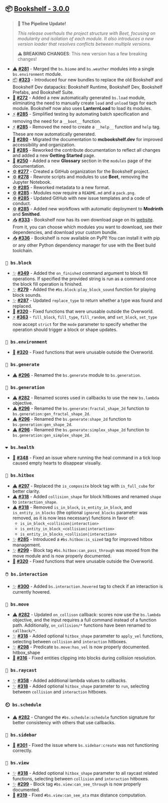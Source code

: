 ## 📦 [Bookshelf - 3.0.0](https://github.com/mcbookshelf/bookshelf/releases/tag/v3.0.0)

> **🚂 The Pipeline Update!**
>
> *This release overhauls the project structure with Beet, focusing on modularity and isolation of each module. It also introduces a new version loader that resolves conflicts between multiple versions.*
>
> **⚠️ BREAKING CHANGES**: This new version has a few breaking changes!

- <abbr title="Breaking Changes">⚠️</abbr> **[#281](https://github.com/mcbookshelf/bookshelf/issues/281)** - Merged the `bs.biome` and `bs.weather` modules into a single `bs.environment` module.
- <abbr title="New Bundles">📦</abbr> **[#323](https://github.com/mcbookshelf/bookshelf/pull/323)** - Introduced four new bundles to replace the old Bookshelf and Bookshelf Dev datapacks: Bookshelf Runtime, Bookshelf Dev, Bookshelf Prefabs, and Bookshelf Suite.
- <abbr title="New Modules">🎉</abbr> **[#272](https://github.com/mcbookshelf/bookshelf/issues/272)** - Added a new automatically generated `bs.load` module, eliminating the need to manually create `load` and `unload` tags for each module. Bookshelf now also uses **LanternLoad** to load its modules.
- <abbr title="Enhancements">⚡</abbr> **[#285](https://github.com/mcbookshelf/bookshelf/pull/285)** - Simplified testing by automating batch specification and removing the need for a `__boot__` function.
- <abbr title="Enhancements">⚡</abbr> **[#285](https://github.com/mcbookshelf/bookshelf/pull/285)** - Removed the need to create a `__help__` function and `help` tag. These are now automatically generated.
- <abbr title="Documentation">📝</abbr> **[#280](https://github.com/mcbookshelf/bookshelf/issues/280)** - Migrated the documentation to **mcbookshelf.dev** for improved accessibility and organization.
- <abbr title="Documentation">📝</abbr> **[#285](https://github.com/mcbookshelf/bookshelf/pull/285)** - Reworked the contribute documentation to reflect all changes and added a new **Getting Started** page.
- <abbr title="Documentation">📝</abbr> **[#250](https://github.com/mcbookshelf/bookshelf/pull/250)** - Added a new **Glossary** section in the `modules` page of the documentation.
- <abbr title="GitHub & CI/CD">⚙️</abbr> **[#277](https://github.com/mcbookshelf/bookshelf/issues/277)** - Created a GitHub organization for the Bookshelf project.
- <abbr title="GitHub & CI/CD">⚙️</abbr> **[#278](https://github.com/mcbookshelf/bookshelf/issues/278)** - Rewrote scripts and modules to use **Beet**, removing the Jupyter Notebook.
- <abbr title="GitHub & CI/CD">⚙️</abbr> **[#285](https://github.com/mcbookshelf/bookshelf/pull/285)** - Reworked metadata to a new format.
- <abbr title="GitHub & CI/CD">⚙️</abbr> **[#285](https://github.com/mcbookshelf/bookshelf/pull/285)** - Modules now require a `README.md` and a `pack.png`.
- <abbr title="GitHub & CI/CD">⚙️</abbr> **[#285](https://github.com/mcbookshelf/bookshelf/pull/285)** - Updated GitHub with new issue templates and a code of conduct.
- <abbr title="GitHub & CI/CD">⚙️</abbr> **[#285](https://github.com/mcbookshelf/bookshelf/pull/285)** - Added new workflows with automatic deployment to **Modrinth** and **Smithed**.
- <abbr title="Download">📥</abbr> **[#333](https://github.com/mcbookshelf/bookshelf/issues/333)** - Bookshelf now has its own download page on its [website](https://mcbookshelf.dev). From it, you can choose which modules you want to download, see their dependencies, and download your custom bundle.
- <abbr title="Download">📥</abbr> **[#336](https://github.com/mcbookshelf/bookshelf/issues/336)** - Bookshelf is now available on PyPI! You can install it with pip or any other Python dependency manager for use with the Beet build toolchain.


### `🧱 bs.block`

- <abbr title="New Features">✨</abbr> **[#349](https://github.com/mcbookshelf/bookshelf/issues/349)** - Added the `on_finished` command argument to block fill operations. If specified the provided string is run as a command once the block fill operation is finished.
- <abbr title="New Features">✨</abbr> **[#279](https://github.com/mcbookshelf/Bookshelf/issues/279)** - Added the `#bs.block:play_block_sound` function for playing block sounds.
- <abbr title="New Features">✨</abbr> **[#287](https://github.com/mcbookshelf/Bookshelf/issues/287)** - Updated `replace_type` to return whether a type was found and replaced.
- <abbr title="Bug Fix">🐛</abbr> **[#320](https://github.com/mcbookshelf/Bookshelf/issues/320)** - Fixed functions that were unusable outside the Overworld.
- <abbr title="Enhancements">⚡</abbr> **[#363](https://github.com/mcbookshelf/Bookshelf/issues/363)** - `fill_block`, `fill_type`, `fill_random`, and `set_block`, `set_type` now accept `strict` for the `mode` parameter to specify whether the operation should trigger a block or shape updates.


### `🧱 bs.environment`

- <abbr title="Bug Fix">🐛</abbr> **[#320](https://github.com/mcbookshelf/bookshelf/issues/320)** - Fixed functions that were unusable outside the Overworld.


### `🌱 bs.generate`

- <abbr title="Breaking Changes">⚠️</abbr> **[#296](https://github.com/mcbookshelf/bookshelf/issues/296)** - Renamed the `bs.generate` module to `bs.generation`.


### `🌱 bs.generation`

- <abbr title="Breaking Changes">⚠️</abbr> **[#282](https://github.com/mcbookshelf/bookshelf/issues/282)** - Renamed scores used in callbacks to use the new `bs.lambda` objective.
- <abbr title="Breaking Changes">⚠️</abbr> **[#296](https://github.com/mcbookshelf/bookshelf/issues/296)** - Renamed the `bs.generate:fractal_shape_2d` function to `bs.generation:gen_fractal_shape_2d`.
- <abbr title="Breaking Changes">⚠️</abbr> **[#296](https://github.com/mcbookshelf/bookshelf/issues/296)** - Renamed the `bs.generate:shape_2d` function to `bs.generation:gen_shape_2d`.
- <abbr title="Breaking Changes">⚠️</abbr> **[#296](https://github.com/mcbookshelf/bookshelf/issues/296)** - Renamed the `bs.generate:simplex_shape_2d` function to `bs.generation:gen_simplex_shape_2d`.

### `❤️ bs.health`

- <abbr title="Bug Fix">🐛</abbr> **[#348](https://github.com/mcbookshelf/bookshelf/pull/348)** - Fixed an issue where running the heal command in a tick loop caused empty hearts to disappear visually.


### `🎯 bs.hitbox`

- <abbr title="Breaking Changes">⚠️</abbr> **[#297](https://github.com/mcbookshelf/bookshelf/issues/297)** - Replaced the `is_composite` block tag with `is_full_cube` for better clarity.
- <abbr title="Breaking Changes">⚠️</abbr> **[#318](https://github.com/mcbookshelf/bookshelf/issues/318)** - Added `collision_shape` for block hitboxes and renamed `shape` to `interaction_shape`.
- <abbr title="Breaking Changes">⚠️</abbr> **[#318](https://github.com/mcbookshelf/bookshelf/issues/318)** - Removed `is_in_block`, `is_entity_in_block`, and `is_entity_in_blocks` (the optional `ignored_blocks` parameter was removed, as it is now less necessary) functions in favor of:
  - `is_in_block_<collision|interaction>`
  - `is_entity_in_block_<collision|interaction>`
  - `is_entity_in_blocks_<collision|interaction>`
- <abbr title="New Features">✨</abbr> **[#285](https://github.com/mcbookshelf/bookshelf/pull/285)** - Introduced a `#bs.hitbox:is_sized` tag for improved hitbox management.
- <abbr title="New Features">✨</abbr> **[#299](https://github.com/mcbookshelf/bookshelf/pull/299)** - Block tag `#bs.hitbox:can_pass_through` was moved from the move module and is now properly documented.
- <abbr title="Bug Fix">🐛</abbr> **[#320](https://github.com/mcbookshelf/bookshelf/issues/320)** - Fixed functions that were unusable outside the Overworld.


### `🖱️ bs.interaction`

- <abbr title="New Features">✨</abbr> **[#300](https://github.com/mcbookshelf/bookshelf/issues/300)** - Added `bs.interaction.hovered` tag to check if an interaction is currently hovered.


### `🏃 bs.move`

- <abbr title="Breaking Changes">⚠️</abbr> **[#282](https://github.com/mcbookshelf/Bookshelf/issues/282)** - Updated `on_collison` callback: scores now use the `bs.lambda` objective, and the input requires a full command instead of a function path. Additionally, `on_collision/*` functions have been renamed to `callback/*`.
- <abbr title="New Features">✨</abbr> **[#318](https://github.com/mcbookshelf/Bookshelf/issues/318)** - Added optional `hitbox_shape` parameter to `apply_vel` functions, selecting between `collision` and `interaction` hitboxes.
- <abbr title="New Features">✨</abbr> **[#298](https://github.com/mcbookshelf/Bookshelf/issues/298)** - Predicate `bs.move:has_vel` is now properly documented.
hitbox_shape
- <abbr title="Bug Fix">🐛</abbr> **[#316](https://github.com/mcbookshelf/Bookshelf/issues/316)** - Fixed entities clipping into blocks during collision resolution.


### `🔦 bs.raycast`

- <abbr title="New Features">✨</abbr> **[#358](https://github.com/mcbookshelf/Bookshelf/issues/358)** - Added additional lambda values to callbacks.
- <abbr title="New Features">✨</abbr> **[#318](https://github.com/mcbookshelf/Bookshelf/issues/318)** - Added optional `hitbox_shape` parameter to `run`, selecting between `collision` and `interaction` hitboxes.


### `⏲️ bs.schedule`

- <abbr title="Breaking Changes">⚠️</abbr> **[#282](https://github.com/mcbookshelf/bookshelf/issues/282)** - Changed the `#bs.schedule:schedule` function signature for better consistency with others that use callbacks.


### `📰 bs.sidebar`

- <abbr title="Bug Fix">🐛</abbr> **[#301](https://github.com/mcbookshelf/bookshelf/pull/301)** - Fixed the issue where `bs.sidebar:create` was not functioning correctly.


### `👀 bs.view`

- <abbr title="New Features">✨</abbr> **[#318](https://github.com/mcbookshelf/Bookshelf/issues/318)** - Added optional `hitbox_shape` parameter to all raycast related functions, selecting between `collision` and `interaction` hitboxes.
- <abbr title="New Features">✨</abbr> **[#299](https://github.com/mcbookshelf/Bookshelf/pull/299)** - Block tag `#bs.view:can_see_through` is now properly documented.
- <abbr title="Bug Fix">🐛</abbr> **[#319](https://github.com/mcbookshelf/Bookshelf/issues/319)** - Fixed `#bs.view:can_see_ata` max distance computation.
